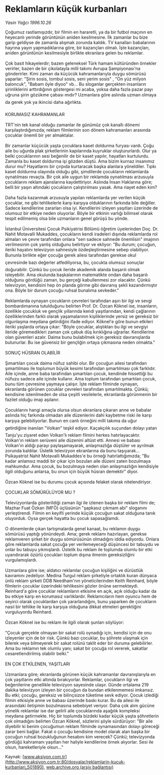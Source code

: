 # Reklamların küçük kurbanları

*Yasin Yağcı 1996.10.26*

<div class="pNewsDetailMainContent" itemprop="articleBody">
 Çoğumuz rastlamışızdır, bir filmin en hararetli, ya da bir futbol maçının en heyecanlı yerinde görüntünün aniden kesilmesine. İlk zamanlar bu bize garip geldiyse de zamanla alışmak zorunda kaldık. TV kanalları babalarının hayrına yayın yapmadıklarına göre, bir kazançları olmalı. İşte kazançları, aniden görüntünün kesilmesiyle birlikte ekranlara gelen bu reklamlar.
 <br/>
 <br/>
 Çok basit hikayelerdir; bazen geleneksel Türk hamam kültüründen örnekler verirler, bazen de bir çikolatayla milli takımı Avrupa Şampiyonası'na gönderirler. Kimi zaman da küçücük kahramanlarıyla duygu sömürüsü yaparlar: "Şirin sosis, tombul sosis, seni yerim sosis" , "On yüz milyon baloncuk",  "Babam öyle diyoo" vb... Bu sloganlar gerçekten insanların şirinliklerini arttırdığının göstergesi mi acaba, yoksa daha fazla pazar payı uğruna şirin gözükme çabası mıdır? Uzmanlara göre aslında uzman olmaya da gerek yok ya ikincisi daha ağırlıkta.
 <br/>
 <br/>
 KORUMASIZ KAHRAMANLAR
 <br/>
 <br/>
 TRT'nin tek kanal olduğu zamanlar ile günümüz çok kanallı  dönemi karşılaştırdığımızda; reklam filmlerinin son dönem kahramanları arasında çocuklar önemli bir yer almaktalar.
 <br/>
 <br/>
 Bir zamanlar küçücük yaşta çocuklara kaset doldurma furyası vardı. Çoğu aile bu uğurda plak şirketlerinin kapılarında kuyruklar oluştururlardı. Olur ya belki çocuklarının sesi beğenilir de bir kaset yapılır, hayatları kurtulurdu. Zamanla bu kaset doldurma işi gözden düştü. Ama bizim kurnaz insanımız durur mu? Hayatlarını bir çırpıda kurtaracak başka alanlara yöneldiler. Tıpkı kaset doldurma olayında olduğu gibi, şimdilerde çocukların reklamlarda oynatılması revaçta. Bir çok aile uygun bir reklamda oynatılması arzusuyla çocuklarını reklam ajanslarına kaydettiriyor. Aslında İnsan Haklarına göre; belli bir yaşın altındaki çocukların çalıştırılması yasak. Ama riayet eden kim?
 <br/>
 <br/>
 Daha fazla kazanmak arzusuyla yapılan reklamlarda yer verilen küçük çocuklar, ne gibi tehlikelerle karşı karşıya olduklarının farkında bile değiller. Sadece kendilerine zararları olsa iyi. Kendilerini izleyen yaşıtları üzerinde de olumsuz bir etkiye neden oluyorlar. Böyle bir etkinin varlığı bilimsel olarak tespit edilmemiş olsa bile uzmanların genel görüşü bu yönde.
 <br/>
 <br/>
 İstanbul Üniversitesi Çocuk Psikiyatrisi Bölümü öğretim üyelerinden Doç. Dr. Nahit Motavalli Mukaddes, çocukların kendi iradeleri dışında reklamlarda rol almaları ve çevre tarafından onlara "sen sadece sahnede önemlisin" imajının verilmesinin çok yanlış olduğunu belirtiyor ve ekliyor: "Bu durum; çocuğun, ileriki hayatını televizyon sahnesiyle özdeşleştirmesine sebep olabiliyor. Bununla birlikte eğer çocuğa gerek ailesi tarafından gerekse okul çevresinde bazı değerler atfediliyorsa, bu, çocukta olumsuz sonuçlar doğurabilir. Çünkü bu çocuk ileride akademik alanda başarılı olmak isteyebilir. Ama okulunda başkalarının matematikte ondan daha başarılı olduğunu gördüğü zaman, bu gerçeği kabullenmesi zor olacaktır. Çünkü televizyon, kendisini hep ön planda görme gibi davranış şekli kazandırmıştır ona. Böyle bir durum çocuğu ruhsal bunalıma sevkeder."
 <br/>
 <br/>
 Reklamlarda oynayan çocukların çevreleri tarafından aşırı bir ilgi ve sevgi bombardımanına tutulduğunu belirten Prof. Dr. Özcan Köknel ise, insanların, özellikle çocukluk ve gençlik yıllarında kendi yaşıtlarından, kendi çağlarının özelliklerinden farklı olarak yaşamalarının  kişiliklerinde yersiz ve gereksiz bir olgunlaşma meydana getirdiğini ifade ediyor. Köknel'e göre bunun etkileri ileriki yaşlarda ortaya çıkar: "Böyle çocuklar, alıştıkları bu ilgi ve sevgiyi ileride göremedikleri zaman çok çabuk düş kırıklığına uğrarlar. Kendilerine olan güvenleri azalır. Daima bunu bulabilmek için gereksiz davranışlarda bulunurlar. Bu ise güvensiz bir gençliğin ortaya çıkmasına neden olmakta."
 <br/>
 <br/>
 SONUÇ HÜSRAN OLABİLİR
 <br/>
 <br/>
 Şımartılan çocuk daima nüfuz sahibi olur. Bir çocuğun ailesi tarafından şımartılması ile toplumun büyük kesimi tarafından şımartılması çok farklıdır. Aile içinde, anne baba tarafından şımartılan çocuk, kendinde hissettiği bu nüfuzu sadece aile içinde kullanır. Ama toplum tarafından şımartılan çocuk, bunu  tüm çevresine yaymaya çalışır. İşte reklam filminde oynayan, ekranlarda görünen çocuklar çevreleri tarafından şımartılmakta. Çünkü; kendisine istenilmeden de olsa çeşitli vesilelerle, ekranlarda görünmenin bir fazilet olduğu imajı aşılanır.
 <br/>
 <br/>
 Çocuklarını hangi amaçla olursa olsun ekranlara çıkaran anne ve babalar aslında hiç farkında olmadan aile düzenlerini dahi kaybetme riski ile karşı karşıya gelebiliyorlar. Bunun en canlı örneğini milli takıma da uğur getirdiğine inanılan "Volkan" teşkil ediyor. Kaçakçılık suçundan dolayı yatan Tanju'yu ziyaret eden Volkan'lı reklam filmini herkes hatırlayacaktır. Volkan'ın reklam serüveni aile düzenini altüst etti. Annesi ve babası Volkan'ın aldığı parayı paylaşamayarak, anlaşmazlığa düştüler ve ayrılmak zorunda kaldılar. Üstelik televizyon ekranlarına da bunu taşıyarak... Psikayatrist Nahit Motavalli Mukaddes'e bu örneği hatırlattığımızda; "Bu kadar anlamsız maddi bir çıkar için bozulan aile düzeni zaten bozulmaya mahkumdur. Ama çocuk, bu bozulmaya neden olan anlaşmazlığın kendisiyle ilgili olduğunu anlarsa, bu onun için büyük hüsran demektir" diyor.
 <br/>
 <br/>
 Özcan Köknel ise bu durumu çocuk açısında felaket olarak nitelendiriyor.
 <br/>
 <br/>
 ÇOCUKLAR SÖMÜRÜLÜYOR MU ?
 <br/>
 <br/>
 Televizyonlarda gösterildiği zaman ilgi ile izlenen başka bir reklam filmi de; Mazhar Fuat Özkan (MFÖ) üçlüsünün "şapkasız çıkmam abi" sloganını yerleştirendi. Filmin en keyifli yerinde küçük çocuğun sakat olduğuna tanık oluyorduk. Oysa gerçek hayatta bu çocuk sapasağlamdı.
 <br/>
 <br/>
 O dönemlerde çıkan tartışmalarda genel kanaat, bu reklamın duygu sömürüsü yaptığı yönündeydi. Ama; gerek reklamı hazırlayan, gerekse reklamveren şirket bir duygu sömürüsünün olmadığını iddia ediyordu. Onlara göre reklamlarda sakat çocuğa yer verilemeyeceği düşüncesi bir tabuydu ve onlar bu tabuyu yıkmışlardı. Üstelik bu reklam ile toplumda olumlu bir etki uyandırarak özürlü çocukları toplum dışına itmenin gereksizliğini vurgulamışlardı.
 <br/>
 <br/>
 Uzmanlara göre ise; aldatıcı reklamlar çocuğun kişiliğini ve dürüstlük kavramını zedeliyor. Medina Turgul reklam şirketiyle ortaklık kuran dünyaca ünlü reklam şirketi DDB Needham'nın yöneticilerinden Keith Reinhard, böyle filmlerin çocuklar üzerindeki tehlikesini gözler önüne sermekteydi. Reinhard'a göre çocuklar reklamların etkisine en açık, açık olduğu kadar da bu etkiye karşı en korumasız varlıklardır. Reklamcıların hem oyuncu hem de seyirci olarak çocuklardan çok yararlandığını, bunu yaparken de çocukların nasıl bir tehlike ile karşı karşıya olduğuna dikkat etmeleri gerektiğini vurguluyordu Reinhard.
 <br/>
 <br/>
 Özcan Köknel ise bu reklam ile ilgili olarak şunları söylüyor:
 <br/>
 <br/>
 "Çocuk gerçekte olmayan bir sakat rolü oynadığı için, kendisi için de onu izleyenler için de bir risk. Çünkü bazı çocuklar, bu şöhrete ulaşmak için bilerek veya bilmeyerek bir sakat rolünü taklit eder bir duruma gelebilirler. Ama bu reklamın tek olumlu yanı; sakat bir çocuğa rol vererek, sakatlar cesaretlendirilmiş olabilir belki."
 <br/>
 <br/>
 EN ÇOK ETKİLENEN, YAŞITLARI
 <br/>
 <br/>
 Uzmanlara göre; ekranlarda görünen küçük kahramanlar davranışlarıyla en çok yaşıtlarını  etki altında bırakıyorlar. Reklamlar, çocukların ilgi ve beğenilerine genellikle televizyon sayesinde ulaşır. Günde ortalama 219 dakika televizyon izleyen bir çocuğun da bundan etkilenmemesi imkansız. Bu etki; çocuğu, gereksiz ve bilinçsizce tüketime sevk ediyor. Çocuk izlediği filmin etkisiyle anne ve babası üzerinde baskı kurar. Bu da ailesi ile arasındaki iletişimin bozulmasına sebebiyet veriyor. Daha çok alım gücüne yönelik reklamlar ise dar gelirli aile çocuklarında aşağılık kompleksi meydana getirmekte. Hiç bir toplumda bizdeki kadar küçük yaşta şöhretlerin çok olmadığını belirten Özcan Köknel, sözlerini şöyle sürdürüyor: "Bir aile diyebilir ki benim çocuğumun reklam filminde oynamasından dolayı göreceği zarar beni bağlar. Fakat o çocuğu kendisine model olarak alan başka bir çocuğun ruhsal bozukluğunun hesabını kim verecek? Çünkü; televizyonda gördüğü kahramanı yaşıtları her haliyle kendilerine örnek alıyorlar. Sesi ile olsun, hareketleriyle olsun..."
 <br/>
</div>


Kaynak: [www.aksiyon.com.tr](http://www.aksiyon.com.tr:80/dosyalar/reklamlarin-kucuk-kurbanlari_501890), [web.archive.org (arşiv bağlantısı)](http://web.archive.org/web/20150913044257/http://www.aksiyon.com.tr:80/dosyalar/reklamlarin-kucuk-kurbanlari_501890)

